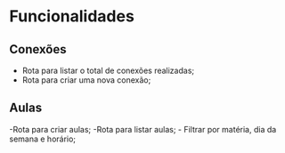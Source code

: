 # Funcionalidades

## Conexões

- Rota para listar o total de conexões realizadas;
- Rota para criar uma nova conexão;

## Aulas

-Rota para criar aulas;
-Rota para listar aulas;
    - Filtrar por matéria, dia da semana e horário;